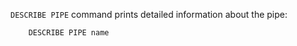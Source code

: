 `DESCRIBE PIPE` command prints detailed information about the pipe:
```
    DESCRIBE PIPE name
```

